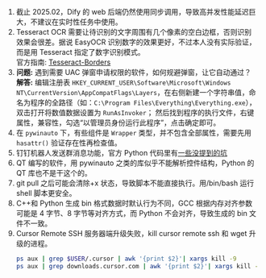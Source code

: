 1. 截止 2025.02，Dify 的 web 后端仍然使用同步调用，导致高并发性能延迟巨大，不建议在实时性任务中使用。
2. Tesseract OCR 需要让待识别的文字周围有几个像素的空白边框，否则识别效果会很差。据说 EasyOCR 识别数字的效果更好，不过本人没有实际验证，而是用 Tesseract 指定了数字识别模式。  
   官方指南: [Tesseract-Borders](https://tesseract-ocr.github.io/tessdoc/ImproveQuality.html#:~:text=lines%20are%20horizontal.-,Borders,-Missing%20borders)
3. **问题:** 遇到需要 UAC 弹窗申请权限的软件，如何规避弹窗，让它自动通过？  
    **解答:** 编辑注册表 `HKEY_CURRENT_USER\Software\Microsoft\Windows NT\CurrentVersion\AppCompatFlags\Layers`，在右侧新建一个字符串值，命名为程序的全路径（如：`C:\Program Files\Everything\Everything.exe`），双击打开将数值数据设置为 `RunAsInvoker`；
   然后找到程序的执行文件，右键属性，兼容性，勾选“以管理员身份运行此程序”，点击确定即可。
4. 在 `pywinauto` 下，有些组件是 `Wrapper` 类型，并不包含全部属性，需要先用 `hasattr()` 验证存在性再检查值。
5. 钉钉机器人发送群消息功能，官方 Python 代码里有[一些没提到的坑](https://blog.csdn.net/mccgodlov/article/details/120759933)
6. QT 编写的软件，用 pywinauto 之类的库似乎不能解析控件结构，Python 的 QT 库也不是干这个的。
7. git pull 之后可能会清除+x 状态，导致脚本不能直接执行。用/bin/bash 运行 shell 脚本更安全。
8. C++和 Python 生成 bin 格式数据时默认行为不同，GCC 根据内存对齐参数可能是 4 字节、8 字节等对齐方式，而 Python 不会对齐，导致生成的 bin 文件不一致。
9. Cursor Remote SSH 服务器端升级失败，kill cursor remote ssh 和 wget 升级的进程。
   ```bash
   ps aux | grep $USER/.cursor | awk '{print $2}'| xargs kill -9
   ps aux | grep downloads.cursor.com | awk '{print $2}'| xargs kill -9
   ```
